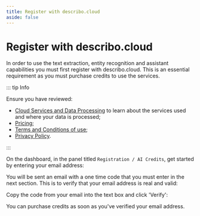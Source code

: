 ```yaml
---
title: Register with describo.cloud
aside: false
---
```


# Register with describo.cloud

In order to use the text extraction, entity recognition and assistant capabilities you must first
register with describo.cloud. This is an essential requirement as you must purchase credits to use
the services.

::: tip Info

Ensure you have reviewed:

-   [Cloud Services and Data Processing](/docs/guide/data-processing) to learn about the services
    used and where your data is processed;
-   [Pricing](/pricing.html);
-   [Terms and Conditions of use](/terms-and-conditions.html);
-   [Privacy Policy](/privacy-policy.html).

:::

On the dashboard, in the panel titled `Registration / AI Credits`, get started by entering your
email address:

<ImageComponent src="/images/configuration/subscribe1.webp" />

You will be sent an email with a one time code that you must enter in the next section. This is to
verify that your email address is real and valid:

<ImageComponent src="/images/configuration/subscribe2.webp" />

Copy the code from your email into the text box and click 'Verify':

<ImageComponent src="/images/configuration/subscribe3.webp" />

You can purchase credits as soon as you've verified your email address.

<ImageComponent src="/images/configuration/subscribe4.webp" />
